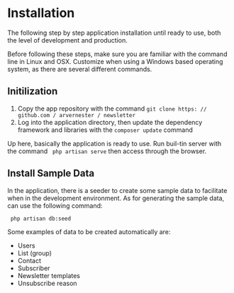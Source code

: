 # Installation
The following step by step application installation until ready to use, both the level of development and
production.  

Before following these steps, make sure you are familiar with the command line in Linux and OSX.
Customize when using a Windows based operating system, as there are several different commands.

## Initilization
1. Copy the app repository with the command ```git clone https: // github.com / arvernester / newsletter```  
2. Log into the application directory, then update the dependency framework and libraries with the ```composer update``` command  

Up here, basically the application is ready to use. Run buil-tin server with the command ``` php artisan
serve``` then access through the browser.

## Install Sample Data

In the application, there is a seeder to create some sample data to facilitate when in the development
environment. As for generating the sample data, can use the following command:  

``` php artisan db:seed```  

Some examples of data to be created automatically are:
- Users
- List (group)
- Contact
- Subscriber
- Newsletter templates
- Unsubscribe reason
